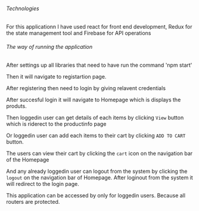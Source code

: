 ###### Technologies

For this applicationn I have used react for front end development,
Redux for the state management tool and
Firebase for API operations

###### The way of running the application

After settings up all libraries that need to have run the command 'npm start'

Then it will navigate to registartion page.

After registering then need to login by giving relavent credentials

After succesful login it will navigate to Homepage which is displays the produts.

Then loggedin user can get details of each items by clicking `View` button which is riderect to the productinfo page

Or loggedin user can add each items to their cart by clicking `ADD TO CART` button.

The users can view their cart by clicking the `cart` icon on the navigation bar of the Homepage

And any already loggedin user can logout from the system by clicking the `logout` on the navigation bar of Homepage.
After loginout from the system it will redirect to the login page.

This application can be accessed by only for loggedin users. Because all routers are protected.
